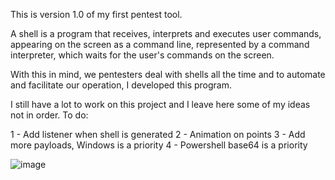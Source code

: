 This is version 1.0 of my first pentest tool. 

A shell is a program that receives, interprets and executes user commands, appearing on the screen as a command line, represented by a command interpreter, which waits for the user's commands on the screen.

With this in mind, we pentesters deal with shells all the time and to automate and facilitate our operation, I developed this program.

I still have a lot to work on this project and I leave here some of my ideas not in order. To do:

1 - Add listener when shell is generated
2 - Animation on points
3 - Add more payloads, Windows is a priority 
4 - Powershell base64 is a priority

![image](https://github.com/user-attachments/assets/e5931f1a-0a0c-4761-9580-ca26e457683a)
